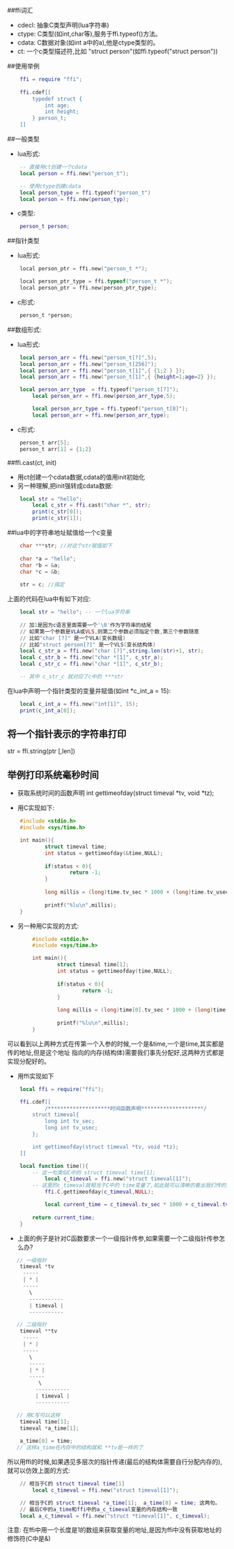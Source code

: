 ##ffi词汇
* cdecl: 抽象C类型声明(lua字符串)
* ctype: C类型(如int,char等),服务于ffi.typeof()方法。
* cdata: C数据对象(如int a中的a),他是ctype类型的。
* ct: 一个c类型描述符,比如 "struct person"(如ffi.typeof("struct person"))


##使用举例
```lua
	ffi = require "ffi";
	
	ffi.cdef[[
		typedef struct {
			int age;
			int height;
		} person_t;
	]]
```

##一般类型
* lua形式:
```lua
	-- 直接用ct创建一个cdata
	local person = ffi.new("person_t");

	-- 使用ctype创建cdata
	local person_type = ffi.typeof("person_t")
	local person = ffi.new(person_typ);
```
* c类型:
```lua
	person_t person;
```

##指针类型
* lua形式:
```c
	local person_ptr = ffi.new("person_t *");

	local person_ptr_type = ffi.typeof("person_t *");
	local person_ptr = ffi.new(person_ptr_type);
```
* c形式:
```c
	person_t *person;
```


##数组形式:
* lua形式:
```lua
	local person_arr = ffi.new("person_t[?]",5);
 	local person_arr = ffi.new("person_t[256]");
	local person_arr = ffi.new("person_t[1]",{ {1;2 } });
	local person_arr = ffi.new("person_t[1]",{ {height=1;age=2} });

	local person_arr_type  = ffi.typeof("person_t[?]");
    	local person_arr = ffi.new(person_arr_type,5);

    	local person_arr_type = ffi.typeof("person_t[8]");
    	local person_arr = ffi.new(person_arr_type);
```
* c形式:
```c	
	person_t arr[5];
   	person_t arr[1] = {1;2}
```

##ffi.cast(ct, init)
* 用ct创建一个cdata数据,cdata的值用init初始化
* 另一种理解,把init强转成cdata数据:
```lua
	local str = "hello";
    	local c_str = ffi.cast("char *", str);
    	print(c_str[0]);
    	print(c_str[1]);
```


##lua中的字符串地址赋值给一个c变量
```c
	char ***str; //对这个str赋值如下
	
	char *a = "hello";
	char *b = &a;
	char *c = &b;	
	
	str = c; //搞定
```
上面的代码在lua中有如下对应:
```lua
	local str = "hello"; -- 一个lua字符串
	
	// 加1是因为c语言里面需要一个'\0'作为字符串的结尾
	// 如果第一个参数是VLA或VLS,则第二个参数必须指定个数,第三个参数随意
	// 比如"char [?]" 是一个VLA(变长数组)
	// 比如"struct person[?]" 是一个VLS(变长结构体)
	local c_str_a = ffi.new("char [?]",string.len(str)+1, str);
	local c_str_b = ffi.new("char *[1]", c_str_a);
	local c_str_c = ffi.new("char *[1]", c_str_b);

	-- 其中 c_str_c 就对应了c中的 ***str
```

在lua中声明一个指针类型的变量并赋值(如int *c_int_a = 15):
```lua
	local c_int_a = ffi.new("int[1]", 15);
	print(c_int_a[0]);
```


## 将一个指针表示的字符串打印
str = ffi.string(ptr [,len])


## 举例打印系统毫秒时间
* 获取系统时间的函数声明
	int gettimeofday(struct timeval *tv, void *tz);

* 用C实现如下:
```c
	#include <stdio.h>
	#include <sys/time.h>

	int main(){
        	struct timeval time;
        	int status = gettimeofday(&time,NULL);
    
        	if(status < 0){ 
                	return -1; 
         	}   
    
         	long millis = (long)time.tv_sec * 1000 + (long)time.tv_usec / 1000;
    
         	printf("%lu\n",millis);
	} 
```

* 另一种用C实现的方式:
```c
        #include <stdio.h>
        #include <sys/time.h>

        int main(){
                struct timeval time[1];
                int status = gettimeofday(time,NULL);
    
                if(status < 0){ 
                        return -1; 
                }   
    
                long millis = (long)time[0].tv_sec * 1000 + (long)time[0].tv_usec / 1000;
    
                printf("%lu\n",millis);
        }   
```

可以看到以上两种方式在传第一个入参的时候,一个是&time,一个是time,其实都是传的地址,但是这个地址
指向的内存(结构体)需要我们事先分配好,这两种方式都是实现分配好的。

* 用ffi实现如下
```lua
	local ffi = require("ffi");

	ffi.cdef[[
    		/********************时间函数声明********************/
		struct timeval{
			long int tv_sec;
			long int tv_usec;
		};

		int gettimeofday(struct timeval *tv, void *tz);
	]]

	local function time(){
		-- 这一句类似C中的 struct timeval time[1];
        	local c_timeval = ffi.new("struct timeval[1]");
		-- 这里的c_timeval就相当于C中的 time变量了,如此就可以清晰的看出我们传的是地址了
        	ffi.C.gettimeofday(c_timeval,NULL);

        	local current_time = c_timeval.tv_sec * 1000 + c_timeval.tv_usec / 1000;
		
		return current_time;
	}	
```

* 上面的例子是针对C函数要求一个一级指针传参,如果需要一个二级指针传参怎么办?
```c
   // 一级指针
	timeval *tv
	 -----
	 | * |
	 -----
	   \
	   -----------
	   | timeval |
	   -----------

   // 二级指针
	timeval **tv
	 -----
	 | * |
	 -----
	   \
	   -----
	   | * |
	   -----
	      \
	     -----------
	     | timeval |
	     -----------

   // 用C写可以这样
	timeval time[1];
	timeval *a_time[1];	
	
	a_time[0] = time;
   // 这样a_time在内存中的结构就和 **tv是一样的了
```

所以用ffi的时候,如果遇见多层次的指针传递(最后的结构体需要自行分配内存的),就可以仿效上面的方式:
```lua
	// 相当于C的 struct timeval time[1]
        local c_timeval = ffi.new("struct timeval[1]");

	// 相当于C的 struct timeval *a_time[1];  a_time[0] = time; 这两句。
	// 最后C中的a_time和ffi中的a_c_timeval变量的内存结构一致
	local a_c_timeval = ffi.new("struct *timeval[1]", c_timeval);
```

注意:
    在ffi中用一个长度是1的数组来获取变量的地址,是因为ffi中没有获取地址的修饰符(C中是&)


